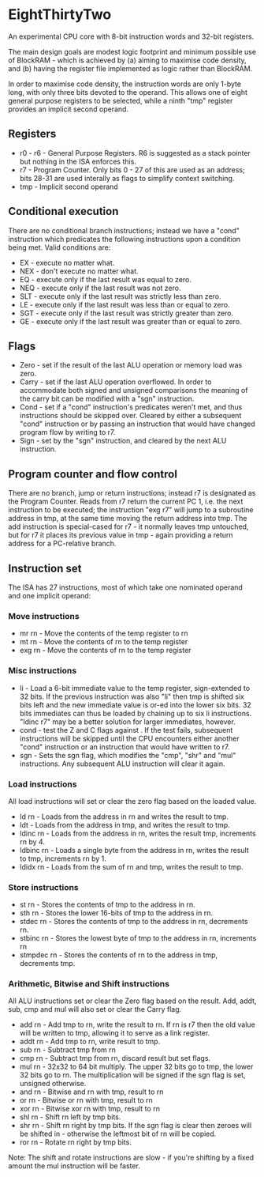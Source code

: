 # EightThirtyTwo
An experimental CPU core with 8-bit instruction words and 32-bit registers.

The main design goals are modest logic footprint and minimum possible use
of BlockRAM - which is achieved by (a) aiming to maximise code density,
and (b) having the register file implemented as logic rather than BlockRAM.

In order to maximise code density, the instruction words are only 1-byte
long, with only three bits devoted to the operand.  This allows one of
eight general purpose registers to be selected, while a ninth "tmp" register
provides an implicit second operand.

## Registers
* r0 - r6 - General Purpose Registers.  R6 is suggested as a stack pointer
but nothing in the ISA enforces this.
* r7 - Program Counter.  Only bits 0 - 27 of this are used as an address;
bits 28-31 are used interally as flags to simplify context switching.
* tmp - Implicit second operand

## Conditional execution
There are no conditional branch instructions; instead we have a "cond"
instruction which predicates the following instructions upon a condition
being met.  Valid conditions are:
* EX - execute no matter what.
* NEX - don't execute no matter what.
* EQ - execute only if the last result was equal to zero.
* NEQ - execute only if the last result was not zero.
* SLT - execute only if the last result was strictly less than zero.
* LE - execute only if the last result was less than or equal to zero.
* SGT - execute only if the last result was strictly greater than zero.
* GE - execute only if the last result was greater than or equal to zero.

## Flags
* Zero - set if the result of the last ALU operation or memory load was zero.
* Carry - set if the last ALU operation overflowed.  In order to accommodate
both signed and unsigned comparisons the meaning of the carry bit can be
modified with a "sgn" instruction.
* Cond - set if a "cond" instruction's predicates weren't met, and thus 
instructions should be skipped over.  Cleared by either a subsequent "cond"
instruction or by passing an instruction that would have changed program flow
by writing to r7.
* Sign - set by the "sgn" instruction, and cleared by the next ALU instruction.

## Program counter and flow control
There are no branch, jump or return instructions; instead r7 is designated as
the Program Counter.  Reads from r7 return the current PC 1, i.e. the next
instruction to be executed; the instruction "exg r7" will jump to a 
subroutine address in tmp, at the same time moving the return address into
tmp.  The add instruction is special-cased for r7 - it normally leaves tmp
untouched, but for r7 it places its previous value in tmp - again providing
a return address for a PC-relative branch.

## Instruction set
The ISA has 27 instructions, most of which take one nominated operand and
one implicit operand:

### Move instructions
* mr rn  -  Move the contents of the temp register to rn
* mt rn  -  Move the contents of rn to the temp register
* exg rn  -  Move the contents of rn to the temp register

### Misc instructions
* li <imm>  -  Load a 6-bit immediate value to the temp register,
sign-extended to 32 bits.  If the previous instruction was also "li" then
tmp is shifted six bits left and the new immediate value is or-ed into the
lower six bits.  32 bits immediates can thus be loaded by chaining up to six
li instructions.  "ldinc r7" may be a better solution for larger immediates,
however.
* cond <predicate>  -  test the Z and C flags against <predicate>.  If the
test fails, subsequent instructions will be skipped until the CPU encounters
either another "cond" instruction or an instruction that would
have written to r7.
* sgn  -  Sets the sgn flag, which modifies the "cmp", "shr" and "mul"
instructions.  Any subsequent ALU instruction will clear it again.

### Load instructions
All load instructions will set or clear the zero flag based on the loaded
value.
* ld rn  -  Loads from the address in rn and writes the result to tmp.
* ldt  -  Loads from the address in tmp, and writes the result to tmp.
* ldinc rn  -  Loads from the address in rn, writes the result tmp,
increments rn by 4.  
* ldbinc rn  -  Loads a single byte from the address in rn,
writes the result to tmp, increments rn by 1.
* ldidx rn  -   Loads from the sum of rn and tmp, writes the result to
tmp.

### Store instructions
* st rn  -  Stores the contents of tmp to the address in rn.
* sth  rn  -  Stores the lower 16-bits of tmp to the address in rn.
* stdec rn  -  Stores the contents of tmp to the address in rn, decrements
rn.
* stbinc rn  -  Stores the lowest byte of tmp to the address in rn,
increments rn
* stmpdec rn  -  Stores the contents of rn to the address in tmp,
decrements tmp.

### Arithmetic, Bitwise and Shift instructions
All ALU instructions set or clear the Zero flag based on the result.
Add, addt, sub, cmp and mul will also set or clear the Carry flag.

* add rn  -  Add tmp to rn, write the result to rn.  If rn is r7 then
the old value will be written to tmp, allowing it to serve as a link register.
* addt rn  -  Add tmp to rn, write result to tmp.
* sub rn  -  Subtract tmp from rn
* cmp rn  -  Subtract tmp from rn, discard result but set flags.
* mul rn  -  32x32 to 64 bit multiply.  The upper 32 bits go to tmp, the
lower 32 bits go to rn.  The multiplication will be signed if the sgn flag
is set, unsigned otherwise.
* and rn  -  Bitwise and rn with tmp, result to rn
* or rn  -  Bitwise or rn with tmp, result to rn
* xor rn  -  Bitwise xor rn with tmp, result to rn
* shl rn  -  Shift rn left by tmp bits.
* shr rn  -  Shift rn right by tmp bits.  If the sgn flag is clear then
zeroes will be shifted in - otherwise the leftmost bit of rn will be copied.
* ror rn  -  Rotate rn right by tmp bits.

Note: The shift and rotate instructions are slow - if you're shifting by a
fixed amount the mul instruction will be faster.

